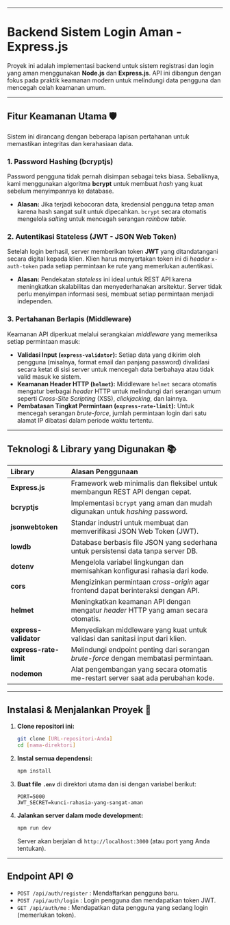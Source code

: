 -----

# Backend Sistem Login Aman - Express.js

Proyek ini adalah implementasi backend untuk sistem registrasi dan login yang aman menggunakan **Node.js** dan **Express.js**. API ini dibangun dengan fokus pada praktik keamanan modern untuk melindungi data pengguna dan mencegah celah keamanan umum.

-----

## Fitur Keamanan Utama 🛡️

Sistem ini dirancang dengan beberapa lapisan pertahanan untuk memastikan integritas dan kerahasiaan data.

### **1. Password Hashing (bcryptjs)**

Password pengguna tidak pernah disimpan sebagai teks biasa. Sebaliknya, kami menggunakan algoritma **bcrypt** untuk membuat *hash* yang kuat sebelum menyimpannya ke database.

  * **Alasan:** Jika terjadi kebocoran data, kredensial pengguna tetap aman karena hash sangat sulit untuk dipecahkan. `bcrypt` secara otomatis mengelola *salting* untuk mencegah serangan *rainbow table*.

### **2. Autentikasi Stateless (JWT - JSON Web Token)**

Setelah login berhasil, server memberikan token **JWT** yang ditandatangani secara digital kepada klien. Klien harus menyertakan token ini di *header* `x-auth-token` pada setiap permintaan ke rute yang memerlukan autentikasi.

  * **Alasan:** Pendekatan *stateless* ini ideal untuk REST API karena meningkatkan skalabilitas dan menyederhanakan arsitektur. Server tidak perlu menyimpan informasi sesi, membuat setiap permintaan menjadi independen.

### **3. Pertahanan Berlapis (Middleware)**

Keamanan API diperkuat melalui serangkaian *middleware* yang memeriksa setiap permintaan masuk:

  * **Validasi Input (`express-validator`):** Setiap data yang dikirim oleh pengguna (misalnya, format email dan panjang password) divalidasi secara ketat di sisi server untuk mencegah data berbahaya atau tidak valid masuk ke sistem.
  * **Keamanan Header HTTP (`helmet`):** Middleware `helmet` secara otomatis mengatur berbagai *header* HTTP untuk melindungi dari serangan umum seperti *Cross-Site Scripting* (XSS), *clickjacking*, dan lainnya.
  * **Pembatasan Tingkat Permintaan (`express-rate-limit`):** Untuk mencegah serangan *brute-force*, jumlah permintaan login dari satu alamat IP dibatasi dalam periode waktu tertentu.

-----

## Teknologi & Library yang Digunakan 📚

| Library | Alasan Penggunaan |
| :--- | :--- |
| **Express.js** | Framework web minimalis dan fleksibel untuk membangun REST API dengan cepat. |
| **bcryptjs** | Implementasi `bcrypt` yang aman dan mudah digunakan untuk *hashing* password. |
| **jsonwebtoken** | Standar industri untuk membuat dan memverifikasi JSON Web Token (JWT). |
| **lowdb** | Database berbasis file JSON yang sederhana untuk persistensi data tanpa server DB. |
| **dotenv** | Mengelola variabel lingkungan dan memisahkan konfigurasi rahasia dari kode. |
| **cors** | Mengizinkan permintaan *cross-origin* agar frontend dapat berinteraksi dengan API. |
| **helmet** | Meningkatkan keamanan API dengan mengatur *header* HTTP yang aman secara otomatis. |
| **express-validator** | Menyediakan middleware yang kuat untuk validasi dan sanitasi input dari klien. |
| **express-rate-limit** | Melindungi endpoint penting dari serangan *brute-force* dengan membatasi permintaan. |
| **nodemon** | Alat pengembangan yang secara otomatis me-restart server saat ada perubahan kode. |

-----

## Instalasi & Menjalankan Proyek 🚀

1.  **Clone repositori ini:**

    ```bash
    git clone [URL-repositori-Anda]
    cd [nama-direktori]
    ```

2.  **Instal semua dependensi:**

    ```bash
    npm install
    ```

3.  **Buat file `.env`** di direktori utama dan isi dengan variabel berikut:

    ```
    PORT=5000
    JWT_SECRET=kunci-rahasia-yang-sangat-aman
    ```

4.  **Jalankan server dalam mode development:**

    ```bash
    npm run dev
    ```

    Server akan berjalan di `http://localhost:3000` (atau port yang Anda tentukan).

-----

## Endpoint API ⚙️

  * `POST /api/auth/register` : Mendaftarkan pengguna baru.
  * `POST /api/auth/login` : Login pengguna dan mendapatkan token JWT.
  * `GET /api/auth/me` : Mendapatkan data pengguna yang sedang login (memerlukan token).